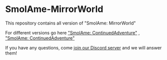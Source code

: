 # SmolAme-MirrorWorld

This repository contains all version of "SmolAme: MirrorWorld"

For different versions go here ["SmolAme: ContinuedAdventure"](https://github.com/Witcherchan/SmolAme-ContinuedAdventure/releases) , ["SmolAme: ContinuedAdventure"](https://github.com/Witcherchan/SmolAme-SpeedRun) 

If you have any questions, come [join our Discord server](https://discord.com/invite/WpZydmdUGP) and we will answer them!
